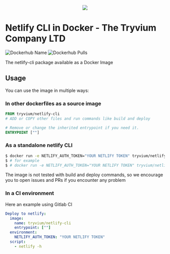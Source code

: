 <p align="center"><img src="https://res.cloudinary.com/tryvium/image/upload/v1551645701/company/logo-circle.png"/></p>

# Netlify CLI in Docker - The Tryvium Company LTD
![Dockerhub Name](https://img.shields.io/badge/dockerhub-tryvium%2Fnetlify--cli-blue)
![Dockerhub Pulls](https://img.shields.io/docker/pulls/tryvium/netlify-cli.svg)

The netlify-cli package available as a Docker Image

## Usage

You can use the image in multiple ways:

### In other dockerfiles as a source image

``` Dockerfile
FROM tryvium/netlify-cli
# ADD or COPY other files and run commands like build and deploy

# Remove or change the inherited entrypoint if you need it.
ENTRYPOINT [""]
```

### As a standalone netlify CLI

``` bash
$ docker run -e NETLIFY_AUTH_TOKEN="YOUR NETLIFY TOKEN" tryvium/netlify-cli # command and parameters ...
$ # for example
$ # docker run -e NETLIFY_AUTH_TOKEN="YOUR NETLIFY TOKEN" tryvium/netlify-cli deploy
```

The image is not tested with build and deploy commands, so we encourage you to open issues and PRs if
you encounter any problem

### In a CI environment

Here an example using Gitlab CI

``` yaml
Deploy to netlify:
  image: 
    name: tryvium/netlify-cli
    entrypoint: [""]
  environment: 
    NETLIFY_AUTH_TOKEN: "YOUR NETLIFY TOKEN"
  script: 
    - netlify -h
```
